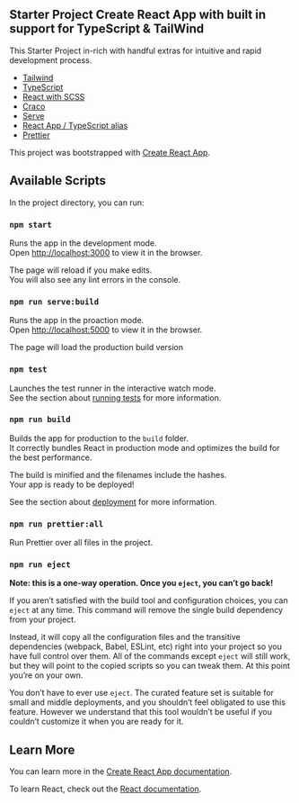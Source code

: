 ## Starter Project Create React App with built in support for TypeScript & TailWind

This Starter Project in-rich with handful extras for intuitive and rapid development process.

-   [Tailwind](https://tailwindcss.com/)
-   [TypeScript](https://www.typescriptlang.org/)
-   [React with SCSS](https://create-react-app.dev/docs/adding-a-sass-stylesheet)
-   [Craco](https://github.com/gsoft-inc/craco)
-   [Serve](https://www.npmjs.com/package/serve)
-   [React App / TypeScript alias](https://github.com/oklas/react-app-rewire-alias#using-craco)
-   [Prettier ](https://prettier.io/)

This project was bootstrapped with [Create React App](https://github.com/facebook/create-react-app).

## Available Scripts

In the project directory, you can run:

### `npm start`

Runs the app in the development mode.\
Open [http://localhost:3000](http://localhost:3000) to view it in the browser.

The page will reload if you make edits.\
You will also see any lint errors in the console.

### `npm run serve:build`

Runs the app in the proaction mode.\
Open [http://localhost:5000](http://localhost:5000) to view it in the browser.

The page will load the production build version

### `npm test`

Launches the test runner in the interactive watch mode.\
See the section about [running tests](https://facebook.github.io/create-react-app/docs/running-tests) for more information.

### `npm run build`

Builds the app for production to the `build` folder.\
It correctly bundles React in production mode and optimizes the build for the best performance.

The build is minified and the filenames include the hashes.\
Your app is ready to be deployed!

See the section about [deployment](https://facebook.github.io/create-react-app/docs/deployment) for more information.

### `npm run prettier:all`

Run Prettier over all files in the project.

### `npm run eject`

**Note: this is a one-way operation. Once you `eject`, you can’t go back!**

If you aren’t satisfied with the build tool and configuration choices, you can `eject` at any time. This command will remove the single build dependency from your project.

Instead, it will copy all the configuration files and the transitive dependencies (webpack, Babel, ESLint, etc) right into your project so you have full control over them. All of the commands except `eject` will still work, but they will point to the copied scripts so you can tweak them. At this point you’re on your own.

You don’t have to ever use `eject`. The curated feature set is suitable for small and middle deployments, and you shouldn’t feel obligated to use this feature. However we understand that this tool wouldn’t be useful if you couldn’t customize it when you are ready for it.

## Learn More

You can learn more in the [Create React App documentation](https://facebook.github.io/create-react-app/docs/getting-started).

To learn React, check out the [React documentation](https://reactjs.org/).
